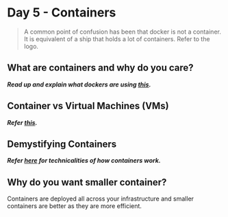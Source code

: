 # Day 5 - Containers
> A common point of confusion has been that docker is not a container. It is equivalent of a ship that holds a lot of containers. Refer to the logo.

## What are containers and why do you care?
***Read up and explain what dockers are using [this](https://www.docker.com/resources/what-container).***

## Container vs Virtual Machines (VMs)
***Refer [this](https://www.netapp.com/blog/containers-vs-vms/).***

## Demystifying Containers
***Refer [here](https://medium.com/@saschagrunert/demystifying-containers-part-i-kernel-space-2c53d6979504) for technicalities of how containers work.***

## Why do you want smaller container?
Containers are deployed all across your infrastructure and smaller containers are better as they are more efficient.